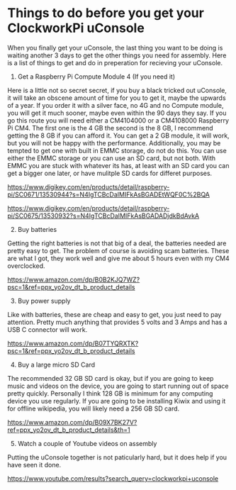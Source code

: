 # Things to do before you get your ClockworkPi uConsole

When you finally get your uConsole, the last thing you want to be doing is waiting another 3 days to get the other things you need for assembly. Here is a list of things to get and do in preperation for recieving your uConsole.

1. Get a Raspberry Pi Compute Module 4 (If you need it)

Here is a little not so secret secret, if you buy a black tricked out uConsole, it will take an obscene amount of time for you to get it, maybe the upwards of a year. If you order it with a silver face, no 4G and no Compute module, you will get it much sooner, maybe even within the 90 days they say. If you go this route you will need either a CM4104000 or a CM4108000 Raspberry Pi CM4. The first one is the 4 GB the second is the 8 GB, I recommend getting the 8 GB if you can afford it. You can get a 2 GB module, it will work, but you will not be happy with the performance. Additionally, you may be tempted to get one with built in EMMC storage, do not do this. You can use either the EMMC storage or you can use an SD card, but not both. With EMMC you are stuck with whatever its has, at least with an SD card you can get a bigger one later, or have mulitple SD cards for differet purposes.

https://www.digikey.com/en/products/detail/raspberry-pi/SC0671/13530944?s=N4IgTCBcDaIMIFkAsBGADEtWQF0C%2BQA

https://www.digikey.com/en/products/detail/raspberry-pi/SC0675/13530932?s=N4IgTCBcDaIMIFkAsBGADADjdkBdAvkA

2. Buy batteries

Getting the right batteries is not that big of a deal, the batteries needed  are pretty easy to get. The problem of course is avoiding scam batteries. These are what I got, they work well and give me about 5 hours even with my CM4 overclocked.

https://www.amazon.com/dp/B0B2KJQ7WZ?psc=1&ref=ppx_yo2ov_dt_b_product_details

3. Buy power supply

Like with batteries, these are cheap and easy to get, you just need to pay attention. Pretty much anything that provides 5 volts and 3 Amps and has a USB C connector will work.

https://www.amazon.com/dp/B07TYQRXTK?psc=1&ref=ppx_yo2ov_dt_b_product_details

4. Buy a large micro SD Card

The recommended 32 GB SD card is okay, but if you are going to keep music and videos on the device, you are going to start running out of space pretty quickly. Personally I think 128 GB is minimum for any computing device you use regularly. If you are going to be installing  Kiwix and using it for offline wikipedia, you will likely need a 256 GB SD card.

https://www.amazon.com/dp/B09X7BK27V?ref=ppx_yo2ov_dt_b_product_details&th=1


5. Watch a couple of Youtube videos on assembly

Putting the uConsole together is not paticularly hard, but it does help if you have seen it done.

https://www.youtube.com/results?search_query=clockworkpi+uconsole
